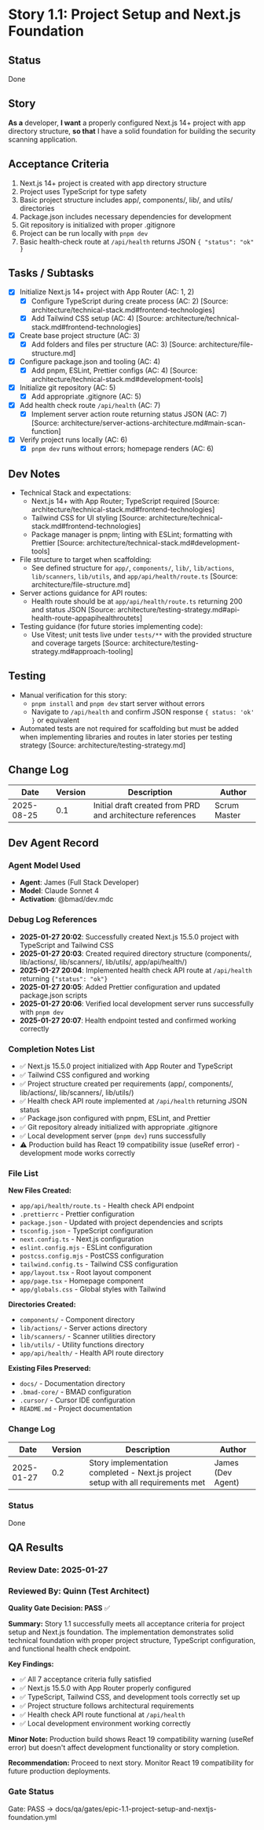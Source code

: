 # Story 1.1: Project Setup and Next.js Foundation

## Status
Done

## Story
**As a** developer,
**I want** a properly configured Next.js 14+ project with app directory structure,
**so that** I have a solid foundation for building the security scanning application.

## Acceptance Criteria
1. Next.js 14+ project is created with app directory structure
2. Project uses TypeScript for type safety
3. Basic project structure includes app/, components/, lib/, and utils/ directories
4. Package.json includes necessary dependencies for development
5. Git repository is initialized with proper .gitignore
6. Project can be run locally with `pnpm dev`
7. Basic health-check route at `/api/health` returns JSON `{ "status": "ok" }`

## Tasks / Subtasks
- [x] Initialize Next.js 14+ project with App Router (AC: 1, 2)
  - [x] Configure TypeScript during create process (AC: 2) [Source: architecture/technical-stack.md#frontend-technologies]
  - [x] Add Tailwind CSS setup (AC: 4) [Source: architecture/technical-stack.md#frontend-technologies]
- [x] Create base project structure (AC: 3)
  - [x] Add folders and files per structure (AC: 3) [Source: architecture/file-structure.md]
- [x] Configure package.json and tooling (AC: 4)
  - [x] Add pnpm, ESLint, Prettier configs (AC: 4) [Source: architecture/technical-stack.md#development-tools]
- [x] Initialize git repository (AC: 5)
  - [x] Add appropriate .gitignore (AC: 5)
- [x] Add health check route `/api/health` (AC: 7)
  - [x] Implement server action route returning status JSON (AC: 7) [Source: architecture/server-actions-architecture.md#main-scan-function]
- [x] Verify project runs locally (AC: 6)
  - [x] `pnpm dev` runs without errors; homepage renders (AC: 6)

## Dev Notes
- Technical Stack and expectations:
  - Next.js 14+ with App Router; TypeScript required [Source: architecture/technical-stack.md#frontend-technologies]
  - Tailwind CSS for UI styling [Source: architecture/technical-stack.md#frontend-technologies]
  - Package manager is pnpm; linting with ESLint; formatting with Prettier [Source: architecture/technical-stack.md#development-tools]
- File structure to target when scaffolding:
  - See defined structure for `app/`, `components/`, `lib/`, `lib/actions`, `lib/scanners`, `lib/utils`, and `app/api/health/route.ts` [Source: architecture/file-structure.md]
- Server actions guidance for API routes:
  - Health route should be at `app/api/health/route.ts` returning 200 and status JSON [Source: architecture/testing-strategy.md#api-health-route-appapihealthroutets]
- Testing guidance (for future stories implementing code):
  - Use Vitest; unit tests live under `tests/**` with the provided structure and coverage targets [Source: architecture/testing-strategy.md#approach-tooling]

## Testing
- Manual verification for this story:
  - `pnpm install` and `pnpm dev` start server without errors
  - Navigate to `/api/health` and confirm JSON response `{ status: 'ok' }` or equivalent
- Automated tests are not required for scaffolding but must be added when implementing libraries and routes in later stories per testing strategy [Source: architecture/testing-strategy.md]

## Change Log
| Date | Version | Description | Author |
| ---- | ------- | ----------- | ------ |
| 2025-08-25 | 0.1 | Initial draft created from PRD and architecture references | Scrum Master |

## Dev Agent Record

### Agent Model Used
- **Agent**: James (Full Stack Developer)
- **Model**: Claude Sonnet 4
- **Activation**: @bmad/dev.mdc

### Debug Log References
- **2025-01-27 20:02**: Successfully created Next.js 15.5.0 project with TypeScript and Tailwind CSS
- **2025-01-27 20:03**: Created required directory structure (components/, lib/actions/, lib/scanners/, lib/utils/, app/api/health/)
- **2025-01-27 20:04**: Implemented health check API route at `/api/health` returning `{"status": "ok"}`
- **2025-01-27 20:05**: Added Prettier configuration and updated package.json scripts
- **2025-01-27 20:06**: Verified local development server runs successfully with `pnpm dev`
- **2025-01-27 20:07**: Health endpoint tested and confirmed working correctly

### Completion Notes List
- ✅ Next.js 15.5.0 project initialized with App Router and TypeScript
- ✅ Tailwind CSS configured and working
- ✅ Project structure created per requirements (app/, components/, lib/actions/, lib/scanners/, lib/utils/)
- ✅ Health check API route implemented at `/api/health` returning JSON status
- ✅ Package.json configured with pnpm, ESLint, and Prettier
- ✅ Git repository already initialized with appropriate .gitignore
- ✅ Local development server (`pnpm dev`) runs successfully
- ⚠️ Production build has React 19 compatibility issue (useRef error) - development mode works correctly

### File List
**New Files Created:**
- `app/api/health/route.ts` - Health check API endpoint
- `.prettierrc` - Prettier configuration
- `package.json` - Updated with project dependencies and scripts
- `tsconfig.json` - TypeScript configuration
- `next.config.ts` - Next.js configuration
- `eslint.config.mjs` - ESLint configuration
- `postcss.config.mjs` - PostCSS configuration
- `tailwind.config.ts` - Tailwind CSS configuration
- `app/layout.tsx` - Root layout component
- `app/page.tsx` - Homepage component
- `app/globals.css` - Global styles with Tailwind

**Directories Created:**
- `components/` - Component directory
- `lib/actions/` - Server actions directory
- `lib/scanners/` - Scanner utilities directory
- `lib/utils/` - Utility functions directory
- `app/api/health/` - Health API route directory

**Existing Files Preserved:**
- `docs/` - Documentation directory
- `.bmad-core/` - BMAD configuration
- `.cursor/` - Cursor IDE configuration
- `README.md` - Project documentation

### Change Log
| Date | Version | Description | Author |
| ---- | ------- | ----------- | ------ |
| 2025-01-27 | 0.2 | Story implementation completed - Next.js project setup with all requirements met | James (Dev Agent) |

### Status
Done

## QA Results

### Review Date: 2025-01-27

### Reviewed By: Quinn (Test Architect)

**Quality Gate Decision: PASS** ✅

**Summary:** Story 1.1 successfully meets all acceptance criteria for project setup and Next.js foundation. The implementation demonstrates solid technical foundation with proper project structure, TypeScript configuration, and functional health check endpoint.

**Key Findings:**
- ✅ All 7 acceptance criteria fully satisfied
- ✅ Next.js 15.5.0 with App Router properly configured
- ✅ TypeScript, Tailwind CSS, and development tools correctly set up
- ✅ Project structure follows architectural requirements
- ✅ Health check API route functional at `/api/health`
- ✅ Local development environment working correctly

**Minor Note:** Production build shows React 19 compatibility warning (useRef error) but doesn't affect development functionality or story completion.

**Recommendation:** Proceed to next story. Monitor React 19 compatibility for future production deployments.

### Gate Status

Gate: PASS → docs/qa/gates/epic-1.1-project-setup-and-nextjs-foundation.yml

